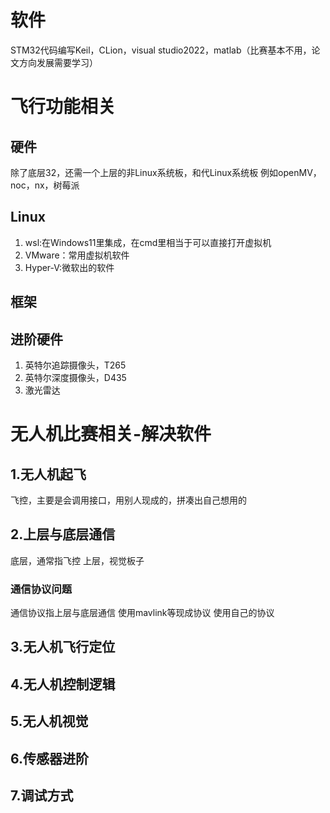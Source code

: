 # 软件
STM32代码编写Keil，CLion，visual studio2022，matlab（比赛基本不用，论文方向发展需要学习）
# 飞行功能相关
## 硬件
除了底层32，还需一个上层的非Linux系统板，和代Linux系统板
例如openMV，noc，nx，树莓派
## Linux
1. wsl:在Windows11里集成，在cmd里相当于可以直接打开虚拟机
2. VMware：常用虚拟机软件
3. Hyper-V:微软出的软件
## 框架
## 进阶硬件
1. 英特尔追踪摄像头，T265
2. 英特尔深度摄像头，D435
3. 激光雷达
# 无人机比赛相关-解决软件
## 1.无人机起飞
飞控，主要是会调用接口，用别人现成的，拼凑出自己想用的

## 2.上层与底层通信
底层，通常指飞控
上层，视觉板子
### 通信协议问题
通信协议指上层与底层通信
使用mavlink等现成协议
使用自己的协议

## 3.无人机飞行定位
## 4.无人机控制逻辑
## 5.无人机视觉
## 6.传感器进阶
## 7.调试方式